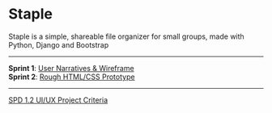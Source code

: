 # Staple

Staple is a simple, shareable file organizer for small groups, made with Python, Django and Bootstrap

---

 **Sprint 1**: [User Narratives & Wireframe](static/files/sprint1.md)   
 **Sprint 2**: [Rough HTML/CSS Prototype](static/files/mockup_landingpage.png)
  
---
[SPD 1.2 UI/UX Project Criteria](https://docs.google.com/document/d/15m8P9ic7sJqVovTozIRdikWCI7HQ_f5TOc5qpqyiAYs/edit#)